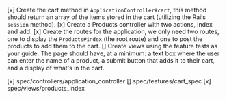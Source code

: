 [x] Create the cart method in `ApplicationController#cart`, this method should return an array of the items stored in the cart (utilizing the Rails `session` method).
[x] Create a Products controller with two actions, index and add.
[x] Create the routes for the application, we only need two routes, one to display the `Products#index` (the root route) and one to post the products to add them to the cart.
[] Create views using the feature tests as your guide. The page should have, at a minimum: a text box where the user can enter the name of a product, a submit button that adds it to their cart, and a display of what's in the cart.

[x] spec/controllers/application_controller
[] spec/features/cart_spec
[x] spec/views/products_index
